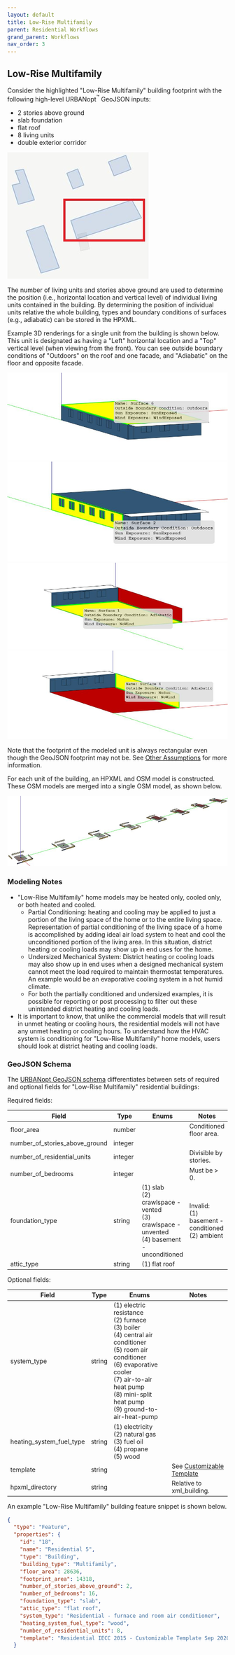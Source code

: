 ```yaml
---
layout: default
title: Low-Rise Multifamily
parent: Residential Workflows
grand_parent: Workflows
nav_order: 3
---
```


## Low-Rise Multifamily

Consider the highlighted "Low-Rise Multifamily" building footprint with the following high-level URBANopt<sup>&trade;</sup> GeoJSON inputs:

* 2 stories above ground
* slab foundation
* flat roof
* 8 living units
* double exterior corridor

![multifamily](../../doc_files/multifamily-footprint.jpg)

The number of living units and stories above ground are used to determine the position (i.e., horizontal location and vertical level) of individual living units contained in the building.
By determining the position of individual units relative the whole building, types and boundary conditions of surfaces (e.g., adiabatic) can be stored in the HPXML.

Example 3D renderings for a single unit from the building is shown below.
This unit is designated as having a "Left" horizontal location and a "Top" vertical level (when viewing from the front).
You can see outside boundary conditions of "Outdoors" on the roof and one facade, and "Adiabatic" on the floor and opposite facade.

![multifamily](../../doc_files/multifamily-1-1.jpg)
![multifamily](../../doc_files/multifamily-1-2.jpg)
![multifamily](../../doc_files/multifamily-1-3.jpg)
![multifamily](../../doc_files/multifamily-1-4.jpg)

Note that the footprint of the modeled unit is always rectangular even though the GeoJSON footprint may not be. See [Other Assumptions](residential_workflows#other-assumptions) for more information.

For each unit of the building, an HPXML and OSM model is constructed.
These OSM models are merged into a single OSM model, as shown below.

![multifamily](../../doc_files/multifamily-2.jpg)


### Modeling Notes

- "Low-Rise Multifamily" home models may be heated only, cooled only, or both heated and cooled. 
  - Partial Conditioning: heating and cooling may be applied to just a portion of the living space of the home or to the entire living space. Representation of partial conditioning of the living space of a home is accomplished by adding ideal air load system to heat and cool the unconditioned portion of the living area. In this situation, district heating or cooling loads may show up in end uses for the home.
  - Undersized Mechanical System: District heating or cooling loads may also show up in end uses when a designed mechanical system cannot meet the load required to maintain thermostat temperatures. An example would be an evaporative cooling system in a hot humid climate. 
  - For both the partially conditioned and undersized examples, it is possible for reporting or post processing to filter out these unintended district heating and cooling loads.
- It is important to know, that unlike the commercial models that will result in unmet heating or cooling hours, the residential models will not have any unmet heating or cooling hours. To understand how the HVAC system is conditioning for "Low-Rise Multifamily" home models, users should look at district heating and cooling loads.


### GeoJSON Schema

The [URBANopt GeoJSON schema](https://github.com/urbanopt/urbanopt-geojson-gem/blob/develop/lib/urbanopt/geojson/schema/building_properties.json) differentiates between sets of required and optional fields for "Low-Rise Multifamily" residential buildings:

Required fields:

|             Field             |     Type     |                                                                                             Enums                                                                                                                             |                                    Notes                                    |
| ----------------------------- | ------------ | ----------------------------------------------------------------------------------------------------------------------------------------------------------------------------------------------------------------------------- | --------------------------------------------------------------------------- |
| floor_area                    | number       |                                                                                                                                                                                                                               | Conditioned floor area.                                                     |
| number_of_stories_above_ground| integer      |                                                                                                                                                                                                                               |                                                                             |
| number_of_residential_units   | integer      |                                                                                                                                                                                                                               | Divisible by stories.                                                       |
| number_of_bedrooms            | integer      |                                                                                                                                                                                                                               | Must be > 0.                                                                |
| foundation_type               | string       | (1) slab<br>(2) crawlspace - vented<br>(3) crawlspace - unvented<br>(4) basement - unconditioned                                                                                                                              | Invalid:<br>(1) basement - conditioned<br>(2) ambient                       |
| attic_type                    | string       | (1) flat roof                                                                                                                                                                                                                 |                                                                             |

Optional fields:

|             Field             |     Type     |                                                                                             Enums                                                                                                                                 |                                    Notes                                    |
| ----------------------------- | ------------ | --------------------------------------------------------------------------------------------------------------------------------------------------------------------------------------------------------------------------------- | --------------------------------------------------------------------------- |
| system_type                   | string       | (1) electric resistance<br>(2) furnace<br>(3) boiler<br>(4) central air conditioner<br>(5) room air conditioner<br>(6) evaporative cooler<br>(7) air-to-air heat pump<br>(8) mini-split heat pump<br>(9) ground-to-air-heat-pump  |                                                                             |
| heating_system_fuel_type      | string       | (1) electricity<br>(2) natural gas<br>(3) fuel oil<br>(4) propane<br>(5) wood                                                                                                                                                     |                                                                             |
| template                      | string       |                                                                                                                                                                                                                                   | See [Customizable Template](residential_workflows#customizable-template)    |
| hpxml_directory               | string       |                                                                                                                                                                                                                                   | Relative to xml_building.                                                   |

An example "Low-Rise Multifamily" building feature snippet is shown below.

  ```json
  {
    "type": "Feature",
    "properties": {
      "id": "18",
      "name": "Residential 5",
      "type": "Building",
      "building_type": "Multifamily",
      "floor_area": 28636,
      "footprint_area": 14318,
      "number_of_stories_above_ground": 2,
      "number_of_bedrooms": 16,
      "foundation_type": "slab",
      "attic_type": "flat roof",
      "system_type": "Residential - furnace and room air conditioner",
      "heating_system_fuel_type": "wood",
      "number_of_residential_units": 8,
      "template": "Residential IECC 2015 - Customizable Template Sep 2020"
    }
  ```
